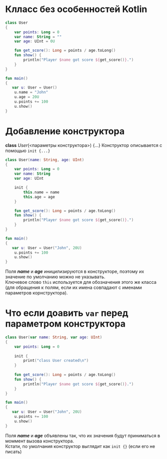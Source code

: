 # Клласс без особенностей Kotlin
```Kotlin
class User
{
    var points: Long = 0
    var name: String = ""
    var age: UInt = 0U

    fun get_score(): Long = points / age.toLong()
    fun show() {
        println("Player $name got score ${get_score()}.")
    }
}

fun main()
{
   var u: User = User()
    u.name = "John"
    u.age = 20U
    u.points += 100
    u.show()
}
```

# Добавление конструктора
__class__ _User_(<параметры конструктора>) {...}
Конструктор описывается с помощью ```init {...}```

```Kotlin
class User(name: String, age: UInt)
{
    var points: Long = 0
    var name: String
    var age: UInt

    init {
        this.name = name
        this.age = age
    }

    fun get_score(): Long = points / age.toLong()
    fun show() {
        println("Player $name got score ${get_score()}.")
    }
}

fun main()
{
   var u: User = User("John", 20U)
    u.points += 100
    u.show()
}
```
Поля ___name___ и ___age___ иницилизируются в конструкторе, поэтому их значение по умолчанию можно не указывать.<br>
Ключевое слово ```this``` используется для обозначения этого же класса<br>
(для обращения к полям, если их имена совпадают с именами параметров корнструктора).

# Что если доавить ```var``` перед параметром конструктора
```Kotlin
class User(var name: String, var age: UInt)
{
    var points: Long = 0
    
    init {
        print("class User created\n")
    }
    
    fun get_score(): Long = points / age.toLong()
    fun show() {
        println("Player $name got score ${get_score()}.")
    }
}

fun main()
{
   var u: User = User("John", 20U)
    u.points += 100
    u.show()
}
```

Поля ___name___ и ___age___ объявлены так, что их значения будут приниматься в моммент вызова конструктора.<br>
Кстати, по умолчания конструктор выглядит как ```init {}``` (если его не писать)
